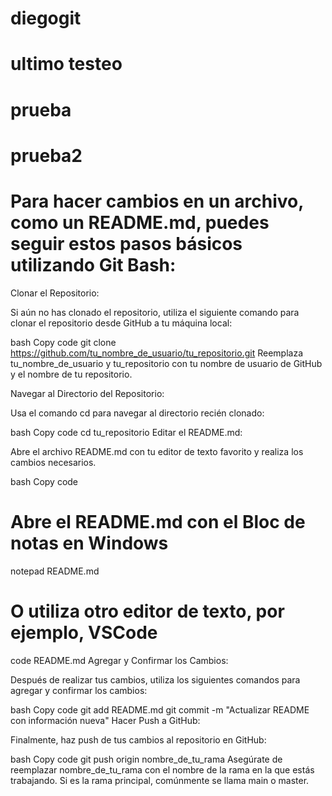 # diegogit
# ultimo testeo
# prueba
# prueba2
# Para hacer cambios en un archivo, como un README.md, puedes seguir estos pasos básicos utilizando Git Bash:

Clonar el Repositorio:

Si aún no has clonado el repositorio, utiliza el siguiente comando para clonar el repositorio desde GitHub a tu máquina local:

bash
Copy code
git clone https://github.com/tu_nombre_de_usuario/tu_repositorio.git
Reemplaza tu_nombre_de_usuario y tu_repositorio con tu nombre de usuario de GitHub y el nombre de tu repositorio.

Navegar al Directorio del Repositorio:

Usa el comando cd para navegar al directorio recién clonado:

bash
Copy code
cd tu_repositorio
Editar el README.md:

Abre el archivo README.md con tu editor de texto favorito y realiza los cambios necesarios.

bash
Copy code
# Abre el README.md con el Bloc de notas en Windows
notepad README.md

# O utiliza otro editor de texto, por ejemplo, VSCode
code README.md
Agregar y Confirmar los Cambios:

Después de realizar tus cambios, utiliza los siguientes comandos para agregar y confirmar los cambios:

bash
Copy code
git add README.md
git commit -m "Actualizar README con información nueva"
Hacer Push a GitHub:

Finalmente, haz push de tus cambios al repositorio en GitHub:

bash
Copy code
git push origin nombre_de_tu_rama
Asegúrate de reemplazar nombre_de_tu_rama con el nombre de la rama en la que estás trabajando. Si es la rama principal, comúnmente se llama main o master.